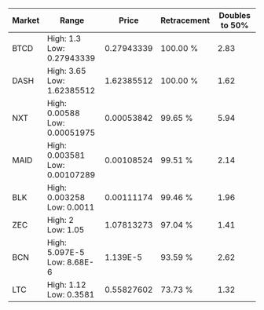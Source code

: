 | Market | Range | Price| Retracement | Doubles to 50% |
| --- | --- | --- | --- | --- |
| BTCD | High: 1.3<br />Low: 0.27943339 | 0.27943339 | 100.00 % | 2.83 |
| DASH | High: 3.65<br />Low: 1.62385512 | 1.62385512 | 100.00 % | 1.62 |
| NXT | High: 0.00588<br />Low: 0.00051975 | 0.00053842 | 99.65 % | 5.94 |
| MAID | High: 0.003581<br />Low: 0.00107289 | 0.00108524 | 99.51 % | 2.14 |
| BLK | High: 0.003258<br />Low: 0.0011 | 0.00111174 | 99.46 % | 1.96 |
| ZEC | High: 2<br />Low: 1.05 | 1.07813273 | 97.04 % | 1.41 |
| BCN | High: 5.097E-5<br />Low: 8.68E-6 | 1.139E-5 | 93.59 % | 2.62 |
| LTC | High: 1.12<br />Low: 0.3581 | 0.55827602 | 73.73 % | 1.32 |
